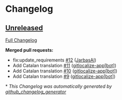 # Changelog

## [Unreleased](https://github.com/OpenVoiceOS/skill-ovos-parrot/tree/HEAD)

[Full Changelog](https://github.com/OpenVoiceOS/skill-ovos-parrot/compare/V0.0.1...HEAD)

**Merged pull requests:**

- fix:update\_requirements [\#12](https://github.com/OpenVoiceOS/skill-ovos-parrot/pull/12) ([JarbasAl](https://github.com/JarbasAl))
- Add Catalan translation [\#11](https://github.com/OpenVoiceOS/skill-ovos-parrot/pull/11) ([gitlocalize-app[bot]](https://github.com/apps/gitlocalize-app))
- Add Catalan translation [\#10](https://github.com/OpenVoiceOS/skill-ovos-parrot/pull/10) ([gitlocalize-app[bot]](https://github.com/apps/gitlocalize-app))
- Add Catalan translation [\#9](https://github.com/OpenVoiceOS/skill-ovos-parrot/pull/9) ([gitlocalize-app[bot]](https://github.com/apps/gitlocalize-app))



\* *This Changelog was automatically generated by [github_changelog_generator](https://github.com/github-changelog-generator/github-changelog-generator)*
